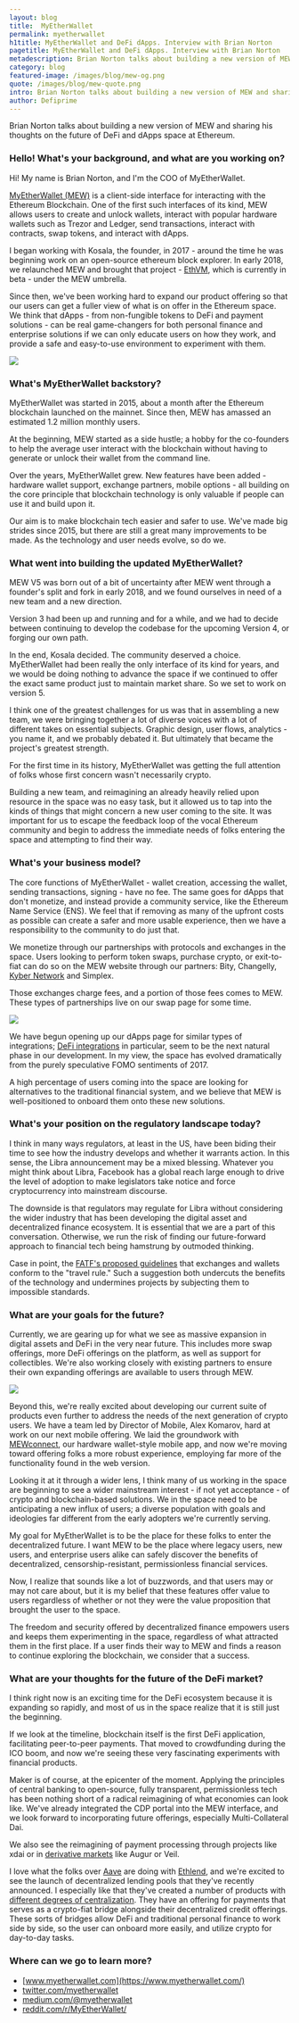 ```yaml
---
layout: blog
title:  MyEtherWallet
permalink: myetherwallet
h1title: MyEtherWallet and DeFi dApps. Interview with Brian Norton
pagetitle: MyEtherWallet and DeFi dApps. Interview with Brian Norton
metadescription: Brian Norton talks about building a new version of MEW and sharing thoughts on the future of DeFi and dApps space at Ethereum.
category: blog
featured-image: /images/blog/mew-og.png
quote: /images/blog/mew-quote.png
intro: Brian Norton talks about building a new version of MEW and sharing thoughts on the future of DeFi and dApps space at Ethereum.
author: Defiprime
---
```

Brian Norton talks about building a new version of MEW and sharing his thoughts on the future of DeFi and dApps space at Ethereum.

### Hello! What's your background, and what are you working on?

Hi! My name is Brian Norton, and I'm the COO of MyEtherWallet.

[MyEtherWallet (MEW)](https://www.myetherwallet.com/) is a client-side interface for interacting with the Ethereum Blockchain. One of the first such interfaces of its kind, MEW allows users to create and unlock wallets, interact with popular hardware wallets such as Trezor and Ledger, send transactions, interact with contracts, swap tokens, and interact with dApps.

I began working with Kosala, the founder, in 2017 - around the time he was beginning work on an open-source ethereum block explorer. In early 2018, we relaunched MEW and brought that project - [EthVM](https://github.com/EthVM/EthVM), which is currently in beta - under the MEW umbrella.

Since then, we've been working hard to expand our product offering so that our users can get a fuller view of what is on offer in the Ethereum space.  We think that dApps - from non-fungible tokens to DeFi and payment solutions - can be real game-changers for both personal finance and enterprise solutions if we can only educate users on how they work, and provide a safe and easy-to-use environment to experiment with them.

![](/images/blog/mew2.png)

### What's MyEtherWallet backstory?

MyEtherWallet was started in 2015, about a month after the Ethereum blockchain launched on the mainnet. Since then, MEW has amassed an estimated 1.2 million monthly users.  

At the beginning, MEW started as a side hustle; a hobby for the co-founders to help the average user interact with the blockchain without having to generate or unlock their wallet from the command line.

Over the years, MyEtherWallet grew. New features have been added - hardware wallet support, exchange partners, mobile options - all building on the core principle that blockchain technology is only valuable if people can use it and build upon it.

Our aim is to make blockchain tech easier and safer to use. We've made big strides since 2015, but there are still a great many improvements to be made. As the technology and user needs evolve, so do we.

### What went into building the updated MyEtherWallet?

MEW V5 was born out of a bit of uncertainty after MEW went through a founder's split and fork in early 2018, and we found ourselves in need of a new team and a new direction.

Version 3 had been up and running and for a while, and we had to decide between continuing to develop the codebase for the upcoming Version 4, or forging our own path.

In the end, Kosala decided. The community deserved a choice. MyEtherWallet had been really the only interface of its kind for years, and we would be doing nothing to advance the space if we continued to offer the exact same product just to maintain market share. So we set to work on version 5.

I think one of the greatest challenges for us was that in assembling a new team, we were bringing together a lot of diverse voices with a lot of different takes on essential subjects. Graphic design, user flows, analytics - you name it, and we probably debated it. But ultimately that became the project's greatest strength.

For the first time in its history, MyEtherWallet was getting the full attention of folks whose first concern wasn't necessarily crypto.

Building a new team, and reimagining an already heavily relied upon resource in the space was no easy task, but it allowed us to tap into the kinds of things that might concern a new user coming to the site. It was important for us to escape the feedback loop of the vocal Ethereum community and begin to address the immediate needs of folks entering the space and attempting to find their way.

### What's your business model?

The core functions of MyEtherWallet - wallet creation, accessing the wallet, sending transactions, signing -  have no fee. The same goes for dApps that don't monetize, and instead provide a community service, like the Ethereum Name Service (ENS). We feel that if removing as many of the upfront costs as possible can create a safer and more usable experience, then we have a responsibility to the community to do just that.

We monetize through our partnerships with protocols and exchanges in the space.  Users looking to perform token swaps, purchase crypto, or exit-to-fiat can do so on the MEW website through our partners: Bity, Changelly, [Kyber Network](/kyber-network) and Simplex.

Those exchanges charge fees, and a portion of those fees comes to MEW.  These types of partnerships live on our swap page for some time.

![](/images/blog/mew1.png)

We have begun opening up our dApps page for similar types of integrations; [DeFi integrations](https://medium.com/myetherwallet/makerdaos-cdp-protocol-benefits-of-decentralized-loans-ad13e2bc7d5d
) in particular, seem to be the next natural phase in our development. In my view, the space has evolved dramatically from the purely speculative FOMO sentiments of 2017.

A high percentage of users coming into the space are looking for alternatives to the traditional financial system, and we believe that MEW is well-positioned to onboard them onto these new solutions.

### What's your position on the regulatory landscape today?

I think in many ways regulators, at least in the US, have been biding their time to see how the industry develops and whether it warrants action.  In this sense, the Libra announcement may be a mixed blessing. Whatever you might think about Libra, Facebook has a global reach large enough to drive the level of adoption to make legislators take notice and force cryptocurrency into mainstream discourse.   

The downside is that regulators may regulate for Libra without considering the wider industry that has been developing the digital asset and decentralized finance ecosystem. It is essential that we are a part of this conversation. Otherwise, we run the risk of finding our future-forward approach to financial tech being hamstrung by outmoded thinking.

Case in point, the [FATF's proposed guidelines](http://www.fatf-gafi.org/publications/fatfrecommendations/documents/guidance-rba-virtual-assets.html) that exchanges and wallets conform to the "travel rule." Such a suggestion both undercuts the benefits of the technology and undermines projects by subjecting them to impossible standards.

### What are your goals for the future?

Currently, we are gearing up for what we see as massive expansion in digital assets and DeFi in the very near future. This includes more swap offerings, more DeFi offerings on the platform, as well as support for collectibles. We're also working closely with existing partners to ensure their own expanding offerings are available to users through MEW.  

![](/images/blog/mew3.png)

Beyond this, we're really excited about developing our current suite of products even further to address the needs of the next generation of crypto users. We have a team led by Director of Mobile, Alex Komarov, hard at work on our next mobile offering. We laid the groundwork with [MEWconnect](https://mewconnect.myetherwallet.com/#/), our hardware wallet-style mobile app, and now we're moving toward offering folks a more robust experience, employing far more of the functionality found in the web version.

Looking it at it through a wider lens, I think many of us working in the space are beginning to see a wider mainstream interest - if not yet acceptance - of crypto and blockchain-based solutions. We in the space need to be anticipating a new influx of users; a diverse population with goals and ideologies far different from the early adopters we're currently serving.

My goal for MyEtherWallet is to be the place for these folks to enter the decentralized future. I want MEW to be the place where legacy users, new users, and enterprise users alike can safely discover the benefits of decentralized, censorship-resistant, permissionless financial services.

Now, I realize that sounds like a lot of buzzwords, and that users may or may not care about, but it is my belief that these features offer value to users regardless of whether or not they were the value proposition that brought the user to the space.

The freedom and security offered by decentralized finance empowers users and keeps them experimenting in the space, regardless of what attracted them in the first place. If a user finds their way to MEW and finds a reason to continue exploring the blockchain, we consider that a success.

### What are your thoughts for the future of the DeFi market?

I think right now is an exciting time for the DeFi ecosystem because it is expanding so rapidly, and most of us in the space realize that it is still just the beginning.

If we look at the timeline, blockchain itself is the first DeFi application, facilitating peer-to-peer payments. That moved to crowdfunding during the ICO boom, and now we're seeing these very fascinating experiments with financial products.

Maker is of course, at the epicenter of the moment. Applying the principles of central banking to open-source, fully transparent, permissionless tech has been nothing short of a radical reimagining of what economies can look like. We've already integrated the CDP portal into the MEW interface, and we look forward to incorporating future offerings, especially Multi-Collateral Dai.

We also see the reimagining of payment processing through projects like xdai or in [derivative markets](/derivatives) like Augur or Veil.  

I love what the folks over [Aave](https://aave.com) are doing with [Ethlend](/ethlend), and we're excited to see the launch of decentralized lending pools that they've recently announced.  I especially like that they've created a number of products with [different degrees of centralization](https://hackernoon.com/how-decentralized-is-defi-a-framework-for-classifying-lending-protocols-90981f2c007f). They have an offering for payments that serves as a crypto-fiat bridge alongside their decentralized credit offerings. These sorts of bridges allow DeFi and traditional personal finance to work side by side, so the user can onboard more easily, and utilize crypto for day-to-day tasks.

### Where can we go to learn more?

- [www.myetherwallet.com](https://www.myetherwallet.com/)
- [twitter.com/myetherwallet](https://twitter.com/myetherwallet)
- [medium.com/@myetherwallet](https://medium.com/@myetherwallet)
- [reddit.com/r/MyEtherWallet/](https://www.reddit.com/r/MyEtherWallet/)
